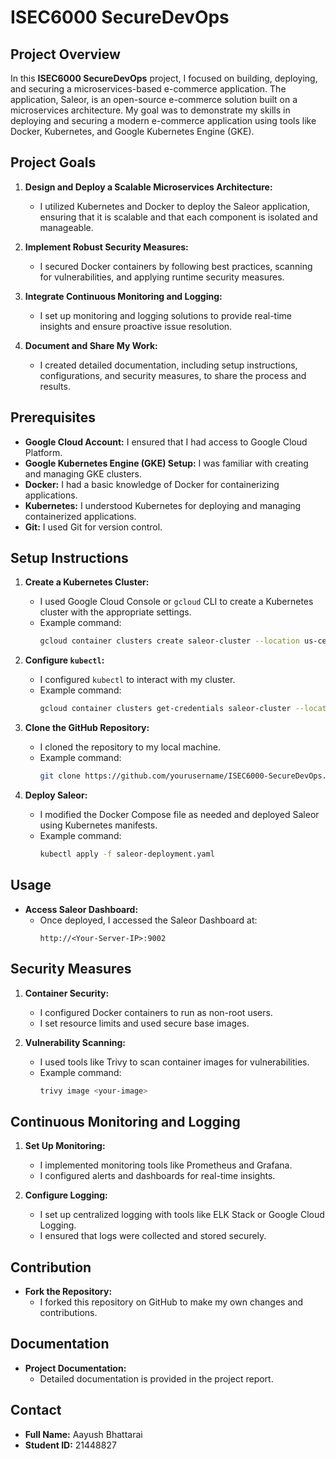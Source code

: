 # ISEC6000 SecureDevOps

## Project Overview

In this **ISEC6000 SecureDevOps** project, I focused on building, deploying, and securing a microservices-based e-commerce application. The application, Saleor, is an open-source e-commerce solution built on a microservices architecture. My goal was to demonstrate my skills in deploying and securing a modern e-commerce application using tools like Docker, Kubernetes, and Google Kubernetes Engine (GKE).

## Project Goals

1. **Design and Deploy a Scalable Microservices Architecture:**
   - I utilized Kubernetes and Docker to deploy the Saleor application, ensuring that it is scalable and that each component is isolated and manageable.

2. **Implement Robust Security Measures:**
   - I secured Docker containers by following best practices, scanning for vulnerabilities, and applying runtime security measures.

3. **Integrate Continuous Monitoring and Logging:**
   - I set up monitoring and logging solutions to provide real-time insights and ensure proactive issue resolution.

4. **Document and Share My Work:**
   - I created detailed documentation, including setup instructions, configurations, and security measures, to share the process and results.

## Prerequisites

- **Google Cloud Account:** I ensured that I had access to Google Cloud Platform.
- **Google Kubernetes Engine (GKE) Setup:** I was familiar with creating and managing GKE clusters.
- **Docker:** I had a basic knowledge of Docker for containerizing applications.
- **Kubernetes:** I understood Kubernetes for deploying and managing containerized applications.
- **Git:** I used Git for version control.

## Setup Instructions

1. **Create a Kubernetes Cluster:**
   - I used Google Cloud Console or `gcloud` CLI to create a Kubernetes cluster with the appropriate settings.
   - Example command:
     ```bash
     gcloud container clusters create saleor-cluster --location us-central1 --num-nodes 3 --machine-type e2-small
     ```

2. **Configure `kubectl`:**
   - I configured `kubectl` to interact with my cluster.
   - Example command:
     ```bash
     gcloud container clusters get-credentials saleor-cluster --location us-central1
     ```

3. **Clone the GitHub Repository:**
   - I cloned the repository to my local machine.
   - Example command:
     ```bash
     git clone https://github.com/yourusername/ISEC6000-SecureDevOps.git
     ```

4. **Deploy Saleor:**
   - I modified the Docker Compose file as needed and deployed Saleor using Kubernetes manifests.
   - Example command:
     ```bash
     kubectl apply -f saleor-deployment.yaml
     ```

## Usage

- **Access Saleor Dashboard:**
  - Once deployed, I accessed the Saleor Dashboard at:
    ```plaintext
    http://<Your-Server-IP>:9002
    ```

## Security Measures

1. **Container Security:**
   - I configured Docker containers to run as non-root users.
   - I set resource limits and used secure base images.

2. **Vulnerability Scanning:**
   - I used tools like Trivy to scan container images for vulnerabilities.
   - Example command:
     ```bash
     trivy image <your-image>
     ```

## Continuous Monitoring and Logging

1. **Set Up Monitoring:**
   - I implemented monitoring tools like Prometheus and Grafana.
   - I configured alerts and dashboards for real-time insights.

2. **Configure Logging:**
   - I set up centralized logging with tools like ELK Stack or Google Cloud Logging.
   - I ensured that logs were collected and stored securely.

## Contribution

- **Fork the Repository:**
  - I forked this repository on GitHub to make my own changes and contributions.
  

## Documentation

- **Project Documentation:**
  - Detailed documentation is provided in the project report.

## Contact

- **Full Name:** Aayush Bhattarai
- **Student ID:** 21448827

